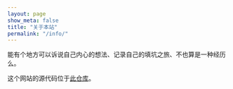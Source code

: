 ```yaml
---
layout: page
show_meta: false
title: "关于本站"
permalink: "/info/"
---
```


能有个地方可以诉说自己内心的想法、记录自己的填坑之旅、不也算是一种经历么。

这个网站的源代码位于[此仓库](https://github.com/saicoco/saicoco.github.io)。
